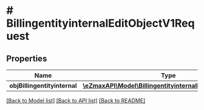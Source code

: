 # # BillingentityinternalEditObjectV1Request

## Properties

Name | Type | Description | Notes
------------ | ------------- | ------------- | -------------
**objBillingentityinternal** | [**\eZmaxAPI\Model\BillingentityinternalRequestCompound**](BillingentityinternalRequestCompound.md) |  |

[[Back to Model list]](../../README.md#models) [[Back to API list]](../../README.md#endpoints) [[Back to README]](../../README.md)
